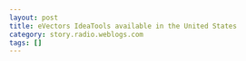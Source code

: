 ```yaml
---
layout: post
title: eVectors IdeaTools available in the United States
category: story.radio.weblogs.com
tags: []
---
```

<head>
<meta http-equiv="Content-Type" content="text/html; charset=UTF-8">
    <meta http-equiv="Expires" content="Mon, 01 Jan 1990 01:00:00 GMT">
    <title>eVectors IdeaTools available in the United States</title>
    <style type="text/css">
      body {
        margin-top: 0px;
        margin-left: 0px;
        margin-right: 0px;
        margin-bottom: 0px;
        }

      body, td, p {
        font-family: verdana, sans-serif;
        font-size: 90%;
        }

      h2 { 
        font-family: Verdana, Arial, Helvetica, sans-serif; font-size: 24px; font-weight: bold
        }
      .header {
        font-family: Verdana, Arial, Helvetica, sans-serif; font-size: 40px; font-weight: bold
        }
      .realsmall {
        font-family: Verdana, Arial, Helvetica, sans-serif; font-size: 9px;
        }
      .small {
        font-family: Verdana, Arial, Helvetica, sans-serif; font-size: 10px;
        }
      </style>
    </head>

| 

 |

| ![](http://radio.weblogs.com/0103807/images/trans60x60.gif)  
 | Last updated: 7/3/2002; 9:34:30 AM  
 | ![](http://radio.weblogs.com/0103807/images/trans60x60.gif) |

| ![](http://radio.weblogs.com/0103807/images/trans60x1.gif)  
 | 

<font size="+3"><b><a href="http://radio.weblogs.com/0103807/" style="color:black; text-decoration:none">The FuzzyBlog!</a></b></font>  
_Marketing 101. Consulting 101. PHP Consulting. Random geeky stuff. I Blog Therefore I Am._

<font size="+1"><b>eVectors IdeaTools available in the United States</b></font>

<center>
<h4>Robust, Next Generation Content Management System <br>Available in the United States</h4>
</center>

* * *

**Belmont, Massachusetts, USA / Trieste, Italy. -- June 15, 2002 --** Taking a major step forward, eVectors, Srl today announced the formation of eVectors, U.S.A., a subsidiary focused on bringing the IdeaTools content management system

&nbsp;

the enterprise class content management market, The Drupal Project today announced Drupal 4, a substantially enhanced version of the Drupal open source content management platform.&nbsp; Drupal 4 includes both significant new features as well as a dramatic architectural shift into a fully modular, easily customizable system.&nbsp; Thanks to this architecture, Drupal is now really a platform for any type of web application as users can easily extend it and modify it to better fit their needs.

#### Drupal Provides a Robust, Modular Architecture for Content Management

Since its start in December of 2000, Drupal has evolved from a simple content platform into a full fledged, modular architecture platform for web applications.&nbsp; Among the new features in Drupal 4 are:

- Blogger API support allowing Drupal to both be posted to and post with the Blogger API 
- Automatic notification to [www.weblogs.com](http://www.weblogs.com/) of changes to a user's blog 
- An integrated multi-level, multi-attribute taxonomy 
- Enhanced Change tracking 
- Significantly improved theme system 
- Next generation distributed authentication based on XML-RPC allows users to be identified with existing Drupal logins (even across sites) or Jabber or Yahoo logins 
- OPML support for generating XML based outlines via an optional module 
- Full support for XHTML 
- Content Versioning Support 
- Improved News Aggregator and enhanced RSS Support 
- A large number of additional changes -- please see the official [Change Log](http://www.drupal.org/CHANGELOG)

"With close to 100 major sites running Drupal, I anticipate our 4 release being widely adopted.&nbsp; Not only are there substantial new features but Drupal's innovative caching system has been greatly enhanced providing even better performance than ever [before](http://radio.weblogs.com/0103807/documents/opensource_performance.pdf).&nbsp; I'd like to take this opportunity to extend my thanks to the whole Drupal developer community.&nbsp; With developers from all parts of Europe and the U.S., Drupal is really an international open source project.&nbsp;" says Kjartan Mannes, one of the Team Leads for the Drupal 4 release.

#### About Drupal

Since its start in December of 2000, Drupal has grown into an industrial strength content management solution&nbsp;that can be applied to a variety of different websites including blogs, portals and more.&nbsp; Drupal is written PHP version 4 and supports a variety of back end databases including MySQL, Postgres SQL and Oracle.

More information on Drupal is available from the main Drupal developer site, [www.drupal.org](http://www.drupal.org/) and the Drupal community forum at [www.drop.org](http://www.drop.org/).&nbsp; For a complete list of features, please see the official [change log](http://www.drupal.org/CHANGELOG).

Drupal is the English pronunciation for the Dutch word '[druppel](http://www.drupal.org/)' which stands for '[drop](http://www.drop.org/)'. Drupal is a content management/discussion engine suitable to setup or build a content driven or community driven website. We aim towards easy installation, excessive configuration and fine-grained maintenance capabilities. Due to its modular design Drupal is flexible and easy to adapt or extend. Drupal is written using [PHP](http://www.php.net/). The source code is available under terms of the [GNU General Public License (GPL)](http://www.gnu.org/copyleft/gpl.html).  
  
**Mission statement**  
  
To develop a leading edge open-source content management system that implements the latest thinking in community publishing, knowledge management, and software design. We value flexibility, simplicity, and utility in our product; teamwork, innovation, and openness in our community; and modularity, extensibility and maintainability in our code.

* * *

**PR Contacts for Press and Analysts:**

**Kjartan Mannes,** one of the Team Leads  
**Email:** [kjartan@drupal.org](mailto:kjartan@drupal.org)  
**Yahoo IM:** kjartanmannes

If a U.S. contact is needed, please feel free to contact [sjohnson@fuzzygroup.com](mailto:sjohnson@fuzzygroup.com), Yahoo and&nbsp;AOL IM:&nbsp;fuzzygroup.

* * *

**Credits:**

Press release written by J. Scott Johnson & Gretchen Cahaly, The FuzzyGroup, Inc.&nbsp; [http://www.fuzzygroup.com/](http://www.fuzzygroup.com/).

  
  

<script language="JavaScript" type="text/javascript"><!--
	var imageUrl = "http://subhonker6.userland.com/weblogStats/count.gif";
	var imageTag = "<img src=\"" + imageUrl + "?group=radio1&usernum=103807&referer=" + escape (document.referrer) + "\" height=\"1\" width=\"1\">";
	document.write (imageTag);
	//--></script>

 | ![](http://radio.weblogs.com/0103807/images/trans60x1.gif)  
 |
| ![](http://radio.weblogs.com/0103807/images/trans60x60.gif)  
 | Copyright 2002 © The FuzzyStuff  
 | ![](http://radio.weblogs.com/0103807/images/trans60x60.gif)  
 |

